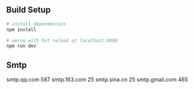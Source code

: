 ## Build Setup

```bash
# install dependencies
npm install

# serve with hot reload at localhost:8080
npm run dev
```

## Smtp

smtp.qq.com 587
smtp.163.com 25
smtp.sina.cn 25
smtp.gmail.com 465
